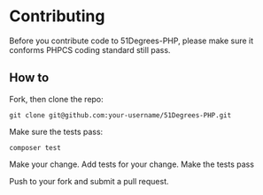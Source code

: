 # Contributing

Before you contribute code to 51Degrees-PHP, please make sure it conforms PHPCS coding standard still pass.

## How to
Fork, then clone the repo:

    git clone git@github.com:your-username/51Degrees-PHP.git
    
Make sure the tests pass:

    composer test
    
Make your change. Add tests for your change. Make the tests pass
    
Push to your fork and submit a pull request.